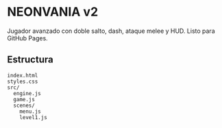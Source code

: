 # NEONVANIA v2
Jugador avanzado con doble salto, dash, ataque melee y HUD. Listo para GitHub Pages.

## Estructura
```
index.html
styles.css
src/
  engine.js
  game.js
  scenes/
    menu.js
    level1.js
```
